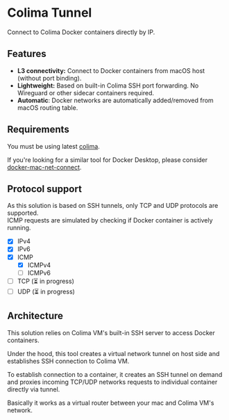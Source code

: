 # Colima Tunnel

Connect to Colima Docker containers directly by IP.

## Features

* **L3 connectivity:** Connect to Docker containers from macOS host (without port binding).
* **Lightweight:** Based on built-in Colima SSH port forwarding. No Wireguard or other sidecar containers required.
* **Automatic**: Docker networks are automatically added/removed from macOS routing table.

## Requirements

You must be using latest [colima](https://github.com/abiosoft/colima/).

If you're looking for a similar tool for Docker Desktop, please consider [docker-mac-net-connect](https://github.com/chipmk/docker-mac-net-connect).

## Protocol support

As this solution is based on SSH tunnels, only TCP and UDP protocols are supported.\
ICMP requests are simulated by checking if Docker container is actively running.

* [x] IPv4
* [x] IPv6
* [x] ICMP
    * [x] ICMPv4
    * [ ] ICMPv6
* [ ] TCP (⏳ in progress)
* [ ] UDP (⏳ in progress)

## Architecture

This solution relies on Colima VM's built-in SSH server to access Docker containers.

Under the hood, this tool creates a virtual network tunnel on host side and establishes
SSH connection to Colima VM.

To establish connection to a container, it creates an SSH tunnel on demand and proxies
incoming TCP/UDP networks requests to individual container directly via tunnel.

Basically it works as a virtual router between your mac and Colima VM's network.
